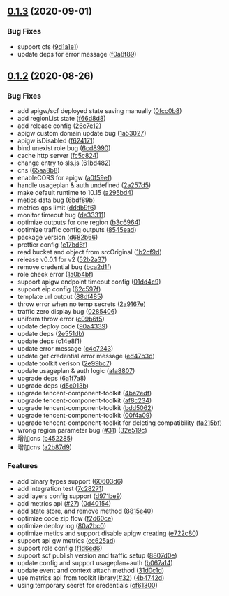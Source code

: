 ## [0.1.3](https://github.com/serverless-components/tencent-express/compare/v0.1.2...v0.1.3) (2020-09-01)


### Bug Fixes

* support cfs ([9d1a1e1](https://github.com/serverless-components/tencent-express/commit/9d1a1e1793d866f5fbe5bdce61090db8381bb103))
* update deps for error message ([f0a8f89](https://github.com/serverless-components/tencent-express/commit/f0a8f892f469efcda67070ff940421aa83a100c0))

## [0.1.2](https://github.com/serverless-components/tencent-express/compare/v0.1.1...v0.1.2) (2020-08-26)


### Bug Fixes

* add apigw/scf deployed state saving manually ([0fcc0b8](https://github.com/serverless-components/tencent-express/commit/0fcc0b84bdeb7119086cdbb050ae2c8ab734ff32))
* add regionList state ([f66d8d8](https://github.com/serverless-components/tencent-express/commit/f66d8d8ee6564e343442bb59b9996bf23fd475b9))
* add release config ([26c7e12](https://github.com/serverless-components/tencent-express/commit/26c7e1201caf79830843e860237f3ebf6efdf1e7))
* apigw custom domain update bug ([1a53027](https://github.com/serverless-components/tencent-express/commit/1a53027effde871dc9f021f510fd7a13cc86794a))
* apigw isDisabled ([f624171](https://github.com/serverless-components/tencent-express/commit/f624171b927f0efd4605566c6168d67a3f9b8302))
* bind unexist role bug ([6cd8990](https://github.com/serverless-components/tencent-express/commit/6cd89900111c7afd1e073d95f81f99364debfb96))
* cache http server ([fc5c824](https://github.com/serverless-components/tencent-express/commit/fc5c82453e2469d66837e1b525d317e811b3115a))
* change entry to sls.js ([61bd482](https://github.com/serverless-components/tencent-express/commit/61bd4820dfcacefa1338580fa8d3b0f2609ffe4c))
* cns ([65aa8b8](https://github.com/serverless-components/tencent-express/commit/65aa8b8b42880c9709ff583429899275978b007e))
* enableCORS for apigw ([a0f59ef](https://github.com/serverless-components/tencent-express/commit/a0f59ef01d5dfe500758adfe2c4f05d7ffc2f22b))
* handle usageplan & auth undefined ([2a257d5](https://github.com/serverless-components/tencent-express/commit/2a257d564e0968c8db1e0a4030412749cb19e847))
* make default runtime to 10.15 ([a295bd4](https://github.com/serverless-components/tencent-express/commit/a295bd49a9b48f470a3416026531e840dd2177ac))
* metics data bug ([6bdf89b](https://github.com/serverless-components/tencent-express/commit/6bdf89bbe3b3665012acee5ca66e08fdff9f05db))
* metrics qps limit ([dddb9f6](https://github.com/serverless-components/tencent-express/commit/dddb9f607c96d86a3500eddeae248d600e2c9813))
* monitor timeout bug ([de33311](https://github.com/serverless-components/tencent-express/commit/de333111a692b5bc8d14e9274b81b5b2e5e57e84))
* optimize outputs for one region ([b3c6964](https://github.com/serverless-components/tencent-express/commit/b3c69646528edfdb8ff0d6455a4dc2b16e13cb81))
* optimize traffic config outputs ([8545ead](https://github.com/serverless-components/tencent-express/commit/8545ead58183454536ca43c412d42d9be9c05580))
* package version ([d682b66](https://github.com/serverless-components/tencent-express/commit/d682b66ab7858bb85c29548f90514056f8c34749))
* prettier config ([e17bd6f](https://github.com/serverless-components/tencent-express/commit/e17bd6fe939666f7d8c5c89182ed24125409e068))
* read bucket and object from srcOriginal ([1b2cf9d](https://github.com/serverless-components/tencent-express/commit/1b2cf9d7c890a94e7deaa830814b9758ac42cdf4))
* release v0.0.1 for v2 ([52b2a37](https://github.com/serverless-components/tencent-express/commit/52b2a37a9f57550d48af868b6d53ac3a9c020fd5))
* remove credential bug ([bca2d1f](https://github.com/serverless-components/tencent-express/commit/bca2d1f9c6ab79ee7b29844fe8bdf2085ddac94c))
* role check error ([1a0b4bf](https://github.com/serverless-components/tencent-express/commit/1a0b4bf3ec1fed5492d72f07378ca7b5d26bbfe8))
* support apigw endpoint timeout config ([01dd4c9](https://github.com/serverless-components/tencent-express/commit/01dd4c931235ec5547ce5f34e0997beb4e094fd1))
* support eip config ([62c597f](https://github.com/serverless-components/tencent-express/commit/62c597fdef0a8e296b1943dba13baa60725afd53))
* template url output ([88df485](https://github.com/serverless-components/tencent-express/commit/88df48503bd1f106e451ce102ec5bd16d6a1442a))
* throw error when no temp secrets ([2a9167e](https://github.com/serverless-components/tencent-express/commit/2a9167e98a9648fb3ed7264956b10ea2808ce490))
* traffic zero display bug ([0285406](https://github.com/serverless-components/tencent-express/commit/0285406c812284bd8b5847f0c201c9b69761c9d6))
* uniform throw error ([c09b6f5](https://github.com/serverless-components/tencent-express/commit/c09b6f5b0071a2fb6a3251b0f8f31bc0dd614d3b))
* update deploy code ([90a4339](https://github.com/serverless-components/tencent-express/commit/90a433968502f9d1499534cf852c6d4c3db12ba6))
* update deps ([2e551db](https://github.com/serverless-components/tencent-express/commit/2e551db26dcfa02adf5aa2c63d6c08fea771ed00))
* update deps ([c14e8f1](https://github.com/serverless-components/tencent-express/commit/c14e8f1492fa8ca7e3bedbc8018571556aa0c6ff))
* update error message ([c4c7243](https://github.com/serverless-components/tencent-express/commit/c4c724358fe5be700e596929b8bddcfa94faa6fd))
* update get credential error message ([ed47b3d](https://github.com/serverless-components/tencent-express/commit/ed47b3d759944e41b0c8fa7641594450d88704de))
* update toolkit verison ([2e99bc7](https://github.com/serverless-components/tencent-express/commit/2e99bc73c438318d125d50d959bf3f9de4a6e85e))
* update usageplan & auth logic ([afa8807](https://github.com/serverless-components/tencent-express/commit/afa8807792aa0e69c191391b1fb49b059add3c35))
* upgrade deps ([6a1f7a8](https://github.com/serverless-components/tencent-express/commit/6a1f7a86d4838d02cef19de37a2f6e9714ee640b))
* upgrade deps ([d5c013b](https://github.com/serverless-components/tencent-express/commit/d5c013b6a04487a29b9848442d31cc71c6230c5f))
* upgrade tencent-component-toolkit ([4ba2edf](https://github.com/serverless-components/tencent-express/commit/4ba2edf8570e511b9fd5a8286ae81044b531c094))
* upgrade tencent-component-toolkit ([af8c234](https://github.com/serverless-components/tencent-express/commit/af8c234622058253a21ebe0231796dd7a47902f8))
* upgrade tencent-component-toolkit ([bdd5062](https://github.com/serverless-components/tencent-express/commit/bdd5062f6501fbe91e167ce3e7a91da2e8eb4acd))
* upgrade tencent-component-toolkit ([00f4a09](https://github.com/serverless-components/tencent-express/commit/00f4a0993d04d4a7be3cf8ea15381a6d8ff04c98))
* upgrade tencent-component-toolkit for deleting compatibility ([fa215bf](https://github.com/serverless-components/tencent-express/commit/fa215bfb66264c360c24a3aca68f4b63cb4c60fd))
* wrong region parameter bug ([#31](https://github.com/serverless-components/tencent-express/issues/31)) ([32e519c](https://github.com/serverless-components/tencent-express/commit/32e519ca00170ed75f0bea19b80c0255288e8d37))
* 增加cns ([b452285](https://github.com/serverless-components/tencent-express/commit/b45228501a381dd6ede9381ca8d05cd5f403d585))
* 增加cns ([a2b87d9](https://github.com/serverless-components/tencent-express/commit/a2b87d92908935dc4299dfb0d5b01029c5fc8649))


### Features

* add binary types support ([60603d6](https://github.com/serverless-components/tencent-express/commit/60603d61bbeb1cbdcf44d5bb6b9cd5a6f2b08fd6))
* add integration test ([7c28271](https://github.com/serverless-components/tencent-express/commit/7c2827162f94b817f5e8f3c00e279263bff120e7))
* add layers config support ([d971be9](https://github.com/serverless-components/tencent-express/commit/d971be985daf3bc4127c6648fd0e474c535ad1eb))
* add metrics api ([#27](https://github.com/serverless-components/tencent-express/issues/27)) ([0d40154](https://github.com/serverless-components/tencent-express/commit/0d40154347b5db735fcac66a8a9b5ccf0e6ca035))
* add state store, and remove method ([8815e40](https://github.com/serverless-components/tencent-express/commit/8815e4045cf7896e8843c017abb16b24720caa79))
* optimize code zip flow ([f2d60ce](https://github.com/serverless-components/tencent-express/commit/f2d60ce03e96257f4aacda464ab83a4dc144fecb))
* optimize deploy log ([80a2bc0](https://github.com/serverless-components/tencent-express/commit/80a2bc0a23a08051ede3c5d54657833499e0d2fc))
* optimize metics and support disable apigw creating ([e722c80](https://github.com/serverless-components/tencent-express/commit/e722c80d3d1fce8315e08a86808c131402a7a81b))
* support api gw metrics ([cc625ad](https://github.com/serverless-components/tencent-express/commit/cc625ad3e8a410b161b4744813685aa42a700898))
* support role config ([f1d6ed6](https://github.com/serverless-components/tencent-express/commit/f1d6ed664b7354376f5791bd162113cdd44b7b5b))
* support scf publish version and traffic setup ([8807d0e](https://github.com/serverless-components/tencent-express/commit/8807d0ef0fd8c560b3c7aaa8fa37165473a5f863))
* update config and support usageplan+auth ([b067a14](https://github.com/serverless-components/tencent-express/commit/b067a149acec78d97f701aea893e95ad3833f7c3))
* update event and context attach method ([31d0c1d](https://github.com/serverless-components/tencent-express/commit/31d0c1de42354103a800e0515f9a069971b357df))
* use metrics api from toolkit library([#32](https://github.com/serverless-components/tencent-express/issues/32)) ([4b4742d](https://github.com/serverless-components/tencent-express/commit/4b4742d7e53a04fbbd7845073a0ebd2031a1dcd6))
* using temporary secret for credentials ([cf61300](https://github.com/serverless-components/tencent-express/commit/cf61300f7d94f3149648a0d3378b8876a440aca1))

